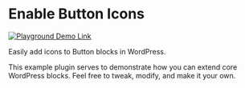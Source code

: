 # Enable Button Icons

[![Playground Demo Link](https://img.shields.io/badge/Playground_Demo-blue?logo=wordpress&logoColor=%23fff&labelColor=%233858e9&color=%233858e9)](https://playground.wordpress.net/?blueprint-url=https://raw.githubusercontent.com/ndiego/enable-button-ocons/main/_playground/blueprint-github.json)

Easily add icons to Button blocks in WordPress.

This example plugin serves to demonstrate how you can extend core WordPress blocks. Feel free to tweak, modify, and make it your own.
